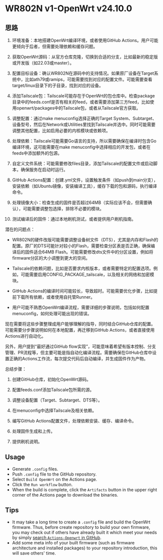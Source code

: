 # WR802N v1-OpenWrt v24.10.0

## 思路

1. 环境准备：本地搭建OpenWrt编译环境，或者使用GitHub Actions。用户可能更倾向于后者，但需要处理依赖和缓存问题。

2. 获取OpenWrt源码：从官方仓库克隆，切换到合适的分支，比如最新的稳定版或开发版（如22.03或master）。

3. 配置目标设备：确认WR802N在源码中的支持情况。如果原厂设备在Target系统中，比如ath79或ramips，可能需要找到对应的配置文件。可能需要查看target/linux目录下的子目录，找到对应的设备。

4. 添加Tailscale包：Tailscale可能存在于OpenWrt的包仓库中。检查package目录中的feeds.conf是否有相关的feed，或者需要添加第三方feed，比如使用openwrt/packages中的Tailscale包，或者从Tailscale官方获取。

5. 调整配置：通过make menuconfig选择正确的Target System、Subtarget、设备型号，然后在Network或Utilities里找到Tailscale并选中。同时可能需要调整其他配置，比如启用必要的内核模块或依赖项。

6. 处理依赖：Tailscale可能需要Go语言的支持，所以需要确保在编译时包含Go编译环境，这可能需要在make menuconfig中选择相应的开发包，或者在feeds中添加额外的包源。

7. 自定义文件系统：可能需要修改files目录，添加Tailscale的配置文件或启动脚本，确保服务在启动时运行。

8. GitHub Actions配置：创建.yml文件，设置触发条件（如push到main分支），安装依赖（如Ubuntu镜像，安装编译工具），缓存下载的包和源码，执行编译命令。

9. 处理镜像大小：检查生成的固件是否超过64MB（实际应该不会，但需要确认），可能需要调整包选择，排除不必要的模块。

10. 测试编译后的固件：通过本地刷机测试，或者提供用户刷机指南。

潜在的问题点：

- WR802N的硬件改版可能需要调整设备树文件（DTS），尤其是内存和Flash的配置。原厂的DTS可能针对较小的Flash，需要检查分区表是否正确，确保编译后的固件适合64MB Flash。可能需要修改dts文件中的分区设置，例如将firmware分区的大小调整到更大的空间。

- Tailscale的依赖问题，比如是否要求内核版本，或者需要特定的配置选项。例如，可能需要启用CONFIG_PACKAGE_tailscale，以及相关的网络和加密模块。

- GitHub Actions的编译时间可能较长，导致超时。可能需要优化步骤，比如提前下载所有依赖，或者使用自托管Runner。

- 用户可能不熟悉OpenWrt编译流程，需要详细的步骤说明，包括如何配置menuconfig，如何处理可能出现的错误。

现在需要将这些步骤整理成用户能够理解的指导，同时结合GitHub仓库的配置。可能需要分步骤说明如何在本地配置，再迁移到GitHub Actions，或者直接使用Actions进行自动化。

另外，用户提到“最好通过GitHub flow实现”，可能意味着希望有版本控制、分支管理、PR流程等，但主要可能是指自动化编译流程。需要确保在GitHub仓库中设置正确的Actions工作流，每次提交代码后自动编译，并生成固件作为产物。

总结步骤：

1. 创建GitHub仓库，初始化OpenWrt源码。

2. 配置feeds.conf添加Tailscale包所需的源。

3. 调整设备配置（Target、Subtarget、DTS等）。

4. 在menuconfig中选择Tailscale及相关依赖。

5. 编写GitHub Actions配置文件，处理依赖安装、缓存、编译命令。

6. 处理固件生成和上传。

7. 提供刷机说明。


## Usage

- Generate `.config` files.
- Push `.config` file to the GitHub repository.
- Select `Build OpenWrt` on the Actions page.
- Click the `Run workflow` button.
- When the build is complete, click the `Artifacts` button in the upper right corner of the Actions page to download the binaries.

## Tips

- It may take a long time to create a `.config` file and build the OpenWrt firmware. Thus, before create repository to build your own firmware, you may check out if others have already built it which meet your needs by simply [search `Actions-Openwrt` in GitHub](https://github.com/search?q=Actions-openwrt).
- Add some meta info of your built firmware (such as firmware architecture and installed packages) to your repository introduction, this will save others' time.

